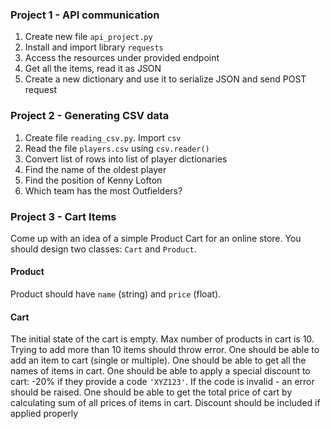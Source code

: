 ### Project 1 - API communication
1. Create new file `api_project.py`
1. Install and import library `requests`
1. Access the resources under provided endpoint
1. Get all the items, read it as JSON
1. Create a new dictionary and use it to serialize JSON and send POST request

### Project 2 - Generating CSV data
1. Create file `reading_csv.py`. Import `csv`
1. Read the file `players.csv` using `csv.reader()`
1. Convert list of rows into list of player dictionaries
1. Find the name of the oldest player
1. Find the position of Kenny Lofton
1. Which team has the most Outfielders?

### Project 3 - Cart Items
Come up with an idea of a simple Product Cart for an online store. 
You should design two classes: `Cart` and `Product`. 
#### Product
Product should have `name` (string) and `price` (float).
#### Cart
The initial state of the cart is empty. Max number of products in cart is 10. Trying to add more than 10 items should throw error.
One should be able to add an item to cart (single or multiple).
One should be able to get all the names of items in cart.
One should be able to apply a special discount to cart: -20% if they provide a code `'XYZ123'`. If the code is invalid - an error should be raised.
One should be able to get the total price of cart by calculating sum of all prices of items in cart. Discount should be included if applied properly



 